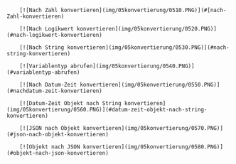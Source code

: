 
		[![Nach Zahl konvertieren](img/05konvertierung/0510.PNG)](#[nach-Zahl-konvertieren)

		[![Nach Logikwert konvertieren](img/05konvertierung/0520.PNG)](#nach-logikwert-konvertieren)

		[![Nach String konvertieren](img/05konvertierung/0530.PNG)](#nach-string-konvertieren)

		[![Variablentyp abrufen](img/05konvertierung/0540.PNG)](#variablentyp-abrufen)

		[![Nach Datum-Zeit konvertieren](img/05konvertierung/0550.PNG)](#nachdatum-zeit-konvertieren)

		[![Datum-Zeit Objekt nach String konvertieren](img/05konvertierung/0560.PNG)](#datum-zeit-objekt-nach-string-konvertieren)

		[![JSON nach Objekt konvertieren](img/05konvertierung/0570.PNG)](#json-nach-objekt-konvertieren)

		[![Objekt nach JSON konvertieren](img/05konvertierung/0580.PNG)](#objekt-nach-json-konvertieren)
